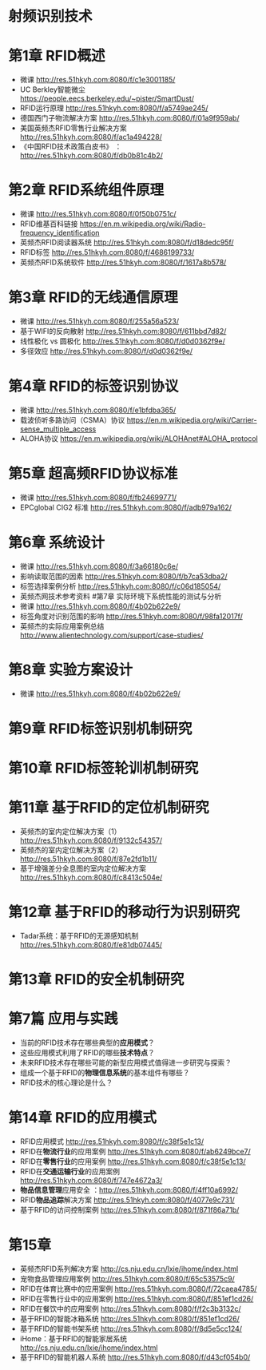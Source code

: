 # 射频识别技术
# 第1章 RFID概述
* 微课
http://res.51hkyh.com:8080/f/c1e3001185/
* UC Berkley智能微尘
https://people.eecs.berkeley.edu/~pister/SmartDust/
* RFID运行原理
http://res.51hkyh.com:8080/f/a5749ae245/
* 德国西门子物流解决方案
http://res.51hkyh.com:8080/f/01a9f959ab/
* 美国英频杰RFID零售行业解决方案
http://res.51hkyh.com:8080/f/ac1a494228/
* 《中国RFID技术政策白皮书》
：http://res.51hkyh.com:8080/f/db0b81c4b2/
# 第2章 RFID系统组件原理
* 微课
http://res.51hkyh.com:8080/f/0f50b0751c/
* RFID维基百科链接
https://en.m.wikipedia.org/wiki/Radio-frequency_identification
* 英频杰RFID阅读器系统
http://res.51hkyh.com:8080/f/d18dedc95f/
* RFID标签
http://res.51hkyh.com:8080/f/4686199733/
* 英频杰RFID系统软件
http://res.51hkyh.com:8080/f/1617a8b578/
# 第3章 RFID的无线通信原理
* 微课
http://res.51hkyh.com:8080/f/255a56a523/
* 基于WIFI的反向散射
http://res.51hkyh.com:8080/f/611bbd7d82/
* 线性极化 vs 圆极化
http://res.51hkyh.com:8080/f/d0d0362f9e/
* 多径效应
http://res.51hkyh.com:8080/f/d0d0362f9e/
# 第4章 RFID的标签识别协议
* 微课
http://res.51hkyh.com:8080/f/e1bfdba365/
* 载波侦听多路访问（CSMA）协议
https://en.m.wikipedia.org/wiki/Carrier-sense_multiple_access
* ALOHA协议
https://en.m.wikipedia.org/wiki/ALOHAnet#ALOHA_protocol
# 第5章 超高频RFID协议标准
* 微课
http://res.51hkyh.com:8080/f/fb24699771/
* EPCglobal CIG2 标准
http://res.51hkyh.com:8080/f/adb979a162/
# 第6章 系统设计
* 微课
http://res.51hkyh.com:8080/f/3a66180c6e/
* 影响读取范围的因素
http://res.51hkyh.com:8080/f/b7ca53dba2/
* 标签选择案例分析
http://res.51hkyh.com:8080/f/c06d185054/
* 英频杰网技术参考资料
#第7章 实际环境下系统性能的测试与分析
* 微课
http://res.51hkyh.com:8080/f/4b02b622e9/
* 标签角度对识别范围的影响
http://res.51hkyh.com:8080/f/98fa12017f/
* 英频杰的实际应用案例总结
http://www.alientechnology.com/support/case-studies/
# 第8章 实验方案设计
* 微课
http://res.51hkyh.com:8080/f/4b02b622e9/
# 第9章 RFID标签识别机制研究
# 第10章 RFID标签轮训机制研究
# 第11章 基于RFID的定位机制研究
* 英频杰的室内定位解决方案（1）
http://res.51hkyh.com:8080/f/9132c54357/
* 英频杰的室内定位解决方案（2）
http://res.51hkyh.com:8080/f/87e2fd1b11/
* 基于增强差分全息图的室内定位解决方案
http://res.51hkyh.com:8080/f/c8413c504e/
# 第12章 基于RFID的移动行为识别研究
* Tadar系统：基于RFID的无源感知机制
http://res.51hkyh.com:8080/f/e81db07445/
# 第13章 RFID的安全机制研究
# 第7篇 应用与实践
* 当前的RFID技术存在哪些典型的**应用模式**？
* 这些应用模式利用了RFID的哪些**技术特点**？
* 未来RFID技术存在哪些可能的新型应用模式值得进一步研究与探索？
* 组成一个基于RFID的**物理信息系统**的基本组件有哪些？
* RFID技术的核心理论是什么？
# 第14章 RFID的应用模式
* RFID应用模式
http://res.51hkyh.com:8080/f/c38f5e1c13/
* RFID在**物流行业**的应用案例
http://res.51hkyh.com:8080/f/ab6249bce7/
* RFID在**零售行业**的应用案例
http://res.51hkyh.com:8080/f/c38f5e1c13/
* RFID在**交通运输行业**的应用案例
http://res.51hkyh.com:8080/f/747e4672a3/
* **物品信息管理**应用安全
：http://res.51hkyh.com:8080/f/4ff10a6992/
* RFID**物品追踪**解决方案
http://res.51hkyh.com:8080/f/4077e9c731/
* 基于RFID的访问控制案例
http://res.51hkyh.com:8080/f/871f86a71b/
# 第15章
* 英频杰RFID系列解决方案
http://cs.nju.edu.cn/lxie/ihome/index.html
* 宠物食品管理应用案例
http://res.51hkyh.com:8080/f/65c53575c9/
* RFID在体育比赛中的应用案例
http://res.51hkyh.com:8080/f/72caea4785/
* RFID在零售行业中的应用案例
http://res.51hkyh.com:8080/f/851ef1cd26/
* RFID在餐饮中的应用案例
http://res.51hkyh.com:8080/f/f2c3b3132c/
* 基于RFID的智能冰箱系统
http://res.51hkyh.com:8080/f/851ef1cd26/
* 基于RFID的智能书架系统
http://res.51hkyh.com:8080/f/8d5e5cc124/
* iHome：基于RFID的智能家居系统
http://cs.nju.edu.cn/lxie/ihome/index.html
* 基于RFID的智能机器人系统
http://res.51hkyh.com:8080/f/d43cf054b0/
